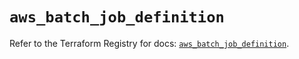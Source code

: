 # `aws_batch_job_definition`

Refer to the Terraform Registry for docs: [`aws_batch_job_definition`](https://registry.terraform.io/providers/hashicorp/aws/5.86.0/docs/resources/batch_job_definition).
